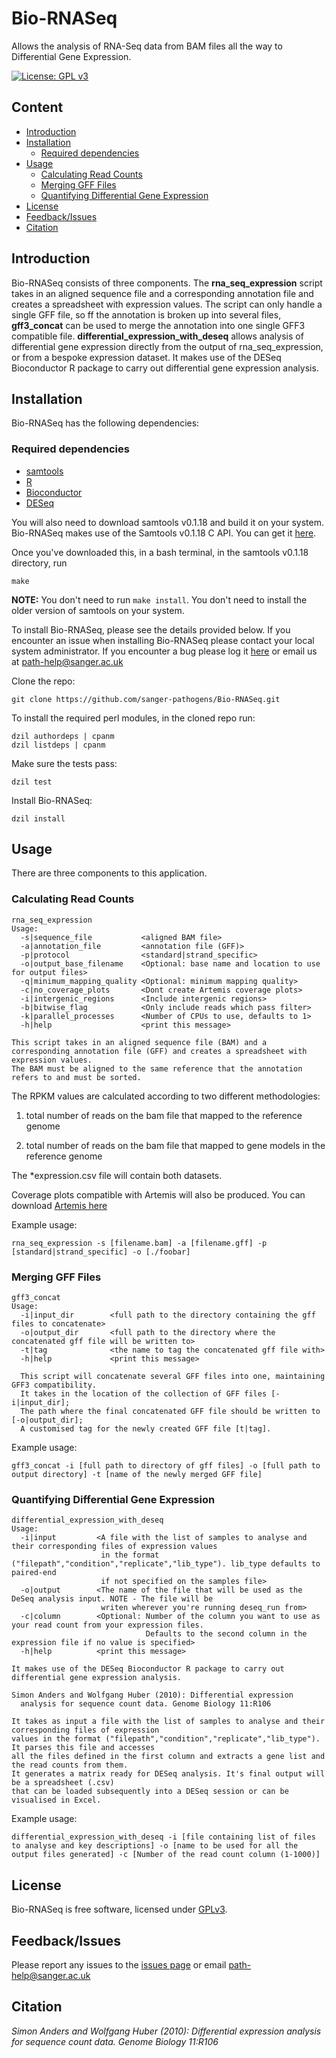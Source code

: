 # Bio-RNASeq
Allows the analysis of RNA-Seq data from BAM files all the way to Differential Gene Expression.

[![License: GPL v3](https://img.shields.io/badge/License-GPL%20v3-brightgreen.svg)](https://github.com/sanger-pathogens/bio-rnaseq/blob/master/GPL-LICENSE)

## Content
  * [Introduction](#introduction)
  * [Installation](#installation)
    * [Required dependencies](#required-dependencies)
  * [Usage](#usage)
    * [Calculating Read Counts](#calculating-read-counts)
    * [Merging GFF Files](#merging-gff-files)
    * [Quantifying Differential Gene Expression](#quantifying-differential-gene-expression)
  * [License](#license)
  * [Feedback/Issues](#feedbackissues)
  * [Citation](#citation)

## Introduction
Bio-RNASeq consists of three components. The __rna_seq_expression__ script takes in an aligned sequence file and a corresponding annotation file and creates a spreadsheet with expression values. The script can only handle a single GFF file, so ff the annotation is broken up into several files, __gff3_concat__ can be used to merge the annotation into one single GFF3 compatible file. __differential_expression_with_deseq__ allows analysis of differential gene expression directly from the output of rna_seq_expression, or from a bespoke expression dataset. It makes use of the DESeq Bioconductor R package to carry out differential gene expression analysis.

## Installation
Bio-RNASeq has the following dependencies:

### Required dependencies
 * [samtools](https://github.com/samtools)
 * [R](http://www.r-project.org/)
 * [Bioconductor](http://www.bioconductor.org/)
 * [DESeq](http://bioconductor.org/packages/release/bioc/html/DESeq.html)

You will also need to download samtools v0.1.18 and build it on your system. Bio-RNASeq makes use of the Samtools v0.1.18 C API. You can get it [here](https://github.com/samtools/samtools/tree/0.1.18).

Once you've downloaded this, in a bash terminal, in the samtools v0.1.18 directory, run
```
make
```
__NOTE:__ You don't need to run `make install`. You don't need to install the older version of samtools on your system.

To install Bio-RNASeq, please see the details provided below. If you encounter an issue when installing Bio-RNASeq please contact your local system administrator. If you encounter a bug please log it [here](https://github.com/sanger-pathogens/Bio-RNASeq/issues) or email us at path-help@sanger.ac.uk

Clone the repo:
```
git clone https://github.com/sanger-pathogens/Bio-RNASeq.git
```
To install the required perl modules, in the cloned repo run:
```
dzil authordeps | cpanm
dzil listdeps | cpanm
```
Make sure the tests pass:
```
dzil test
```
Install Bio-RNASeq:
```
dzil install
```
## Usage

There are three components to this application.

### Calculating Read Counts
```
rna_seq_expression
Usage:
  -s|sequence_file           <aligned BAM file>
  -a|annotation_file         <annotation file (GFF)>
  -p|protocol                <standard|strand_specific>
  -o|output_base_filename    <Optional: base name and location to use for output files>
  -q|minimum_mapping_quality <Optional: minimum mapping quality>
  -c|no_coverage_plots       <Dont create Artemis coverage plots>
  -i|intergenic_regions      <Include intergenic regions>
  -b|bitwise_flag            <Only include reads which pass filter>
  -k|parallel_processes      <Number of CPUs to use, defaults to 1>
  -h|help                    <print this message>

This script takes in an aligned sequence file (BAM) and a corresponding annotation file (GFF) and creates a spreadsheet with expression values.
The BAM must be aligned to the same reference that the annotation refers to and must be sorted.
```
The RPKM values are calculated according to two different methodologies:

 1. total number of reads on the bam file that mapped to the reference genome

 2. total number of reads on the bam file that mapped to gene models in the reference genome

The *expression.csv file will contain both datasets. 

Coverage plots compatible with Artemis will also be produced. You can download [Artemis here](http://sanger-pathogens.github.io/Artemis/)

Example usage:
```
rna_seq_expression -s [filename.bam] -a [filename.gff] -p [standard|strand_specific] -o [./foobar]
```

### Merging GFF Files
```
gff3_concat
Usage:
  -i|input_dir        <full path to the directory containing the gff files to concatenate>
  -o|output_dir       <full path to the directory where the concatenated gff file will be written to>
  -t|tag              <the name to tag the concatenated gff file with>
  -h|help             <print this message>

  This script will concatenate several GFF files into one, maintaining GFF3 compatibility.
  It takes in the location of the collection of GFF files [-i|input_dir];
  The path where the final concatenated GFF file should be written to [-o|output_dir];
  A customised tag for the newly created GFF file [t|tag].
```
Example	usage:
```
gff3_concat -i [full path to directory of gff files] -o [full path to output directory] -t [name of the newly merged GFF file]
```

### Quantifying Differential Gene Expression
```
differential_expression_with_deseq
Usage:
  -i|input         <A file with the list of samples to analyse and their corresponding files of expression values
                    in the format ("filepath","condition","replicate","lib_type"). lib_type defaults to paired-end
                    if not specified on the samples file>
  -o|output        <The name of the file that will be used as the DeSeq analysis input. NOTE - The file will be
                    writen wherever you're running deseq_run from>
  -c|column        <Optional: Number of the column you want to use as your read count from your expression files.
                              Defaults to the second column in the expression file if no value is specified>
  -h|help          <print this message>

It makes use of the DESeq Bioconductor R package to carry out differential gene expression analysis.

Simon Anders and Wolfgang Huber (2010): Differential expression
  analysis for sequence count data. Genome Biology 11:R106

It takes as input a file with the list of samples to analyse and their corresponding files of expression
values in the format ("filepath","condition","replicate","lib_type"). It parses this file and accesses
all the files defined in the first column and extracts a gene list and the read counts from them.
It generates a matrix ready for DESeq analysis. It's final output will be a spreadsheet (.csv)
that can be loaded subsequently into a DESeq session or can be visualised in Excel.
```
Example	usage:
```
differential_expression_with_deseq -i [file containing list of files to analyse and key descriptions] -o [name to be used for all the output files generated] -c [Number of the read count column (1-1000)]
```
## License
Bio-RNASeq is free software, licensed under [GPLv3](https://github.com/sanger-pathogens/bio-rnaseq/blob/master/GPL-LICENSE).

## Feedback/Issues
Please report any issues to the [issues page](https://github.com/sanger-pathogens/bio-rnaseq/issues) or email path-help@sanger.ac.uk

## Citation
_Simon Anders and Wolfgang Huber (2010): Differential expression  analysis for sequence count data. Genome Biology 11:R106_
